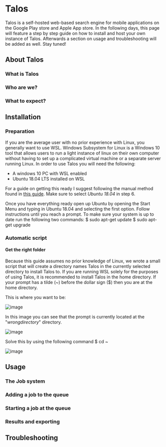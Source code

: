 # Talos

Talos is a self-hosted web-based search engine for mobile applications on the Google Play store and Apple App store. In the following days, this page will feature a step by step guide on how to install and host your own instance of Talos. Afterwards a section on usage and troubleshooting will be added as well. Stay tuned!

## About Talos
### What is Talos

### Who are we?

### What to expect?

## Installation
### Preparation
If you are the average user with no prior experience with Linux, you generally want to use WSL. Windows Subsystem for Linux is a Windows 10 tool that allows users to run a light instance of linux on their own computer without having to set up a complicated virtual machine or a separate server running Linux. In order to use Talos you will need the following:
- A windows 10 PC with WSL enabled
- Ubuntu 18.04 LTS installed on WSL

For a guide on getting this ready I suggest following the manual method found in [this guide](https://docs.microsoft.com/en-us/windows/wsl/install-win10#manual-installation-steps). Make sure to select *Ubuntu 18.04* in step 6.

Once you have everything ready open up Ubuntu by opening the Start Menu and typing in Ubuntu 18.04 and selecting the first option. Follow instructions until you reach a prompt. To make sure your system is up to date run the following two commands:
$ sudo apt-get update
$ sudo apt-get upgrade


### Automatic script
#### Get the right folder
Because this guide assumes no prior knowledge of Linux, we wrote a small script that will create a directory names Talos in the currently selected directory to install Talos to. If you are running WSL solely for the purposes of using Talos, it is recommended to install Talos in the home directory. If your prompt has a tilde (~) before the dollar sign ($) then you are at the home directory.

This is where you want to be:

![image](https://user-images.githubusercontent.com/1879915/111901355-e5502000-8a37-11eb-9870-bc012dbcf6b4.png)

In this image you can see that the prompt is currently located at the "*wrongdirectory*" directory.

![image](https://user-images.githubusercontent.com/1879915/111901348-d9fcf480-8a37-11eb-8338-d57489dcd45a.png)

Solve this by using the following command
$ cd ~

![image](https://user-images.githubusercontent.com/1879915/111901395-33fdba00-8a38-11eb-83da-41606c2efee6.png)




## Usage
### The Job system

### Adding a job to the queue

### Starting a job at the queue

### Results and exporting

## Troubleshooting
